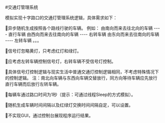 #交通灯管理系统

模拟实现十字路口的交通灯管理系统逻辑，具体需求如下：

异步随机生成按照各个路线行驶的车辆。
例如：
       由南向而来去往北向的车辆 ---- 直行车辆
       由西向而来去往南向的车辆 ---- 右转车辆
       由东向而来去往南向的车辆 ---- 左转车辆
       。。。

信号灯忽略黄灯，只考虑红灯和绿灯。

应考虑左转车辆控制信号灯，右转车辆不受信号灯控制。

具体信号灯控制逻辑与现实生活中普通交通灯控制逻辑相同，不考虑特殊情况下的控制逻辑。
注：南北向车辆与东西向车辆交替放行，同方向等待车辆应先放行直行车辆而后放行左转车辆。

每辆车通过路口时间为1秒（提示：可通过线程Sleep的方式模拟）。

随机生成车辆时间间隔以及红绿灯交换时间间隔自定，可以设置。

不实现GUI，通过控制台展现程序运行结果。
